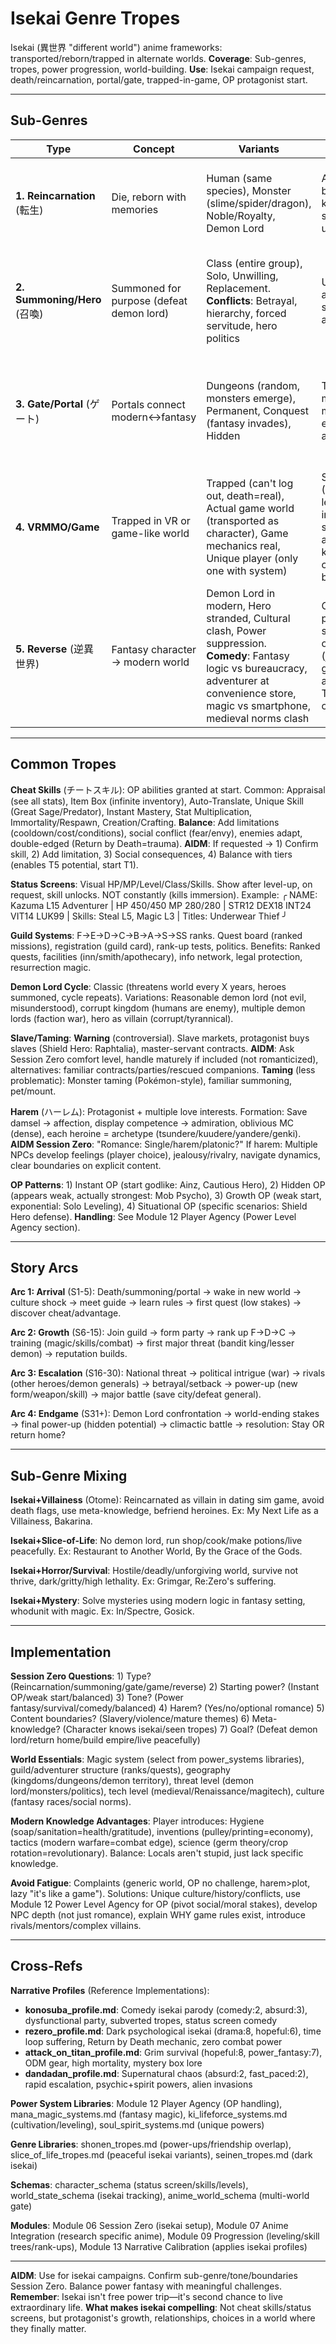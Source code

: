 # Isekai Genre Tropes

Isekai (異世界 "different world") anime frameworks: transported/reborn/trapped in alternate worlds. **Coverage**: Sub-genres, tropes, power progression, world-building. **Use**: Isekai campaign request, death/reincarnation, portal/gate, trapped-in-game, OP protagonist start.

---

## Sub-Genres

| Type | Concept | Variants | Advantages | Setup | Examples |
|------|---------|----------|------------|-------|----------|
| **1. Reincarnation** (転生) | Die, reborn with memories | Human (same species), Monster (slime/spider/dragon), Noble/Royalty, Demon Lord | Adult mind in child body, modern knowledge, cheat skills from god, unique powers | Death scene → deity meeting → cheat selection → birth/awakening → discover modern advantage. Start T1-2, Accelerated growth | Mushoku Tensei, Slime, Overlord, Re:Zero |
| **2. Summoning/Hero** (召喚) | Summoned for purpose (defeat demon lord) | Class (entire group), Solo, Unwilling, Replacement. **Conflicts**: Betrayal, hierarchy, forced servitude, hero politics | Unique class, accelerated leveling, sacred weapons, auto-translate | Summoning circle → threat explanation → class assignment → weak gear → "Defeat Demon Lord" quest. Start T1, rapid to T3-4. Arc: Betrayal → survival → power → revenge/redemption | Shield Hero, Konosuba, Arifureta |
| **3. Gate/Portal** (ゲート) | Portals connect modern↔fantasy | Dungeons (random, monsters emerge), Permanent, Conquest (fantasy invades), Hidden | Two-world travel, modern military vs magic, economy exploit, research advantage | Gates appear → monster outbreaks → join hunter association → E-F rank → unique advantage → rapid progression. **Progression**: Hunter/adventurer system, E-F-D-C-B-A-S ranks, guild organizations, monetization | Solo Leveling, The Gamer, Gate: JSDF |
| **4. VRMMO/Game** | Trapped in VR or game-like world | Trapped (can't log out, death=real), Actual game world (transported as character), Game mechanics real, Unique player (only one with system) | Status screens (HP/MP/Level/Skills), leveling, skill trees, inventory, quest system. **Meta**: NPC awareness, game knowledge, hidden content, balance breaks | Status screen explained → leveling mechanics → death penalty → save/respawn → interface (minimap/inventory/skills). Start T1 (L1), video game progression. Hook: Knowledge others don't have | SAO, Log Horizon, Overlord, The Gamer |
| **5. Reverse** (逆異世界) | Fantasy character → modern world | Demon Lord in modern, Hero stranded, Cultural clash, Power suppression. **Comedy**: Fantasy logic vs bureaucracy, adventurer at convenience store, magic vs smartphone, medieval norms clash | Culture shock, power level (OP OR suppressed), slice-of-life focus (job/bills/friends), goal: find home OR accept new life. Tone: Comedy/slice-of-life | Fantasy arrival → culture shock → power issue → job/bills → find home OR stay | Devil is a Part-Timer, Hinamatsuri |

---

## Common Tropes

**Cheat Skills** (チートスキル): OP abilities granted at start. Common: Appraisal (see all stats), Item Box (infinite inventory), Auto-Translate, Unique Skill (Great Sage/Predator), Instant Mastery, Stat Multiplication, Immortality/Respawn, Creation/Crafting. **Balance**: Add limitations (cooldown/cost/conditions), social conflict (fear/envy), enemies adapt, double-edged (Return by Death=trauma). **AIDM**: If requested → 1) Confirm skill, 2) Add limitation, 3) Social consequences, 4) Balance with tiers (enables T5 potential, start T1).

**Status Screens**: Visual HP/MP/Level/Class/Skills. Show after level-up, on request, skill unlocks. NOT constantly (kills immersion). Example: ╭ NAME: Kazuma L15 Adventurer | HP 450/450 MP 280/280 | STR12 DEX18 INT24 VIT14 LUK99 | Skills: Steal L5, Magic L3 | Titles: Underwear Thief ╯

**Guild Systems**: F→E→D→C→B→A→S→SS ranks. Quest board (ranked missions), registration (guild card), rank-up tests, politics. Benefits: Ranked quests, facilities (inn/smith/apothecary), info network, legal protection, resurrection magic.

**Demon Lord Cycle**: Classic (threatens world every X years, heroes summoned, cycle repeats). Variations: Reasonable demon lord (not evil, misunderstood), corrupt kingdom (humans are enemy), multiple demon lords (faction war), hero as villain (corrupt/tyrannical).

**Slave/Taming**: **Warning** (controversial). Slave markets, protagonist buys slaves (Shield Hero: Raphtalia), master-servant contracts. **AIDM**: Ask Session Zero comfort level, handle maturely if included (not romanticized), alternatives: familiar contracts/parties/rescued companions. **Taming** (less problematic): Monster taming (Pokémon-style), familiar summoning, pet/mount.

**Harem** (ハーレム): Protagonist + multiple love interests. Formation: Save damsel → affection, display competence → admiration, oblivious MC (dense), each heroine = archetype (tsundere/kuudere/yandere/genki). **AIDM Session Zero**: "Romance: Single/harem/platonic?" If harem: Multiple NPCs develop feelings (player choice), jealousy/rivalry, navigate dynamics, clear boundaries on explicit content.

**OP Patterns**: 1) Instant OP (start godlike: Ainz, Cautious Hero), 2) Hidden OP (appears weak, actually strongest: Mob Psycho), 3) Growth OP (weak start, exponential: Solo Leveling), 4) Situational OP (specific scenarios: Shield Hero defense). **Handling**: See Module 12 Player Agency (Power Level Agency section).

---

## Story Arcs

**Arc 1: Arrival** (S1-5): Death/summoning/portal → wake in new world → culture shock → meet guide → learn rules → first quest (low stakes) → discover cheat/advantage.

**Arc 2: Growth** (S6-15): Join guild → form party → rank up F→D→C → training (magic/skills/combat) → first major threat (bandit king/lesser demon) → reputation builds.

**Arc 3: Escalation** (S16-30): National threat → political intrigue (war) → rivals (other heroes/demon generals) → betrayal/setback → power-up (new form/weapon/skill) → major battle (save city/defeat general).

**Arc 4: Endgame** (S31+): Demon Lord confrontation → world-ending stakes → final power-up (hidden potential) → climactic battle → resolution: Stay OR return home?

---

## Sub-Genre Mixing

**Isekai+Villainess** (Otome): Reincarnated as villain in dating sim game, avoid death flags, use meta-knowledge, befriend heroines. Ex: My Next Life as a Villainess, Bakarina.

**Isekai+Slice-of-Life**: No demon lord, run shop/cook/make potions/live peacefully. Ex: Restaurant to Another World, By the Grace of the Gods.

**Isekai+Horror/Survival**: Hostile/deadly/unforgiving world, survive not thrive, dark/gritty/high lethality. Ex: Grimgar, Re:Zero's suffering.

**Isekai+Mystery**: Solve mysteries using modern logic in fantasy setting, whodunit with magic. Ex: In/Spectre, Gosick.

---

## Implementation

**Session Zero Questions**: 1) Type? (Reincarnation/summoning/gate/game/reverse) 2) Starting power? (Instant OP/weak start/balanced) 3) Tone? (Power fantasy/survival/comedy/balanced) 4) Harem? (Yes/no/optional romance) 5) Content boundaries? (Slavery/violence/mature themes) 6) Meta-knowledge? (Character knows isekai/seen tropes) 7) Goal? (Defeat demon lord/return home/build empire/live peacefully)

**World Essentials**: Magic system (select from power_systems libraries), guild/adventurer structure (ranks/quests), geography (kingdoms/dungeons/demon territory), threat level (demon lord/monsters/politics), tech level (medieval/Renaissance/magitech), culture (fantasy races/social norms).

**Modern Knowledge Advantages**: Player introduces: Hygiene (soap/sanitation=health/gratitude), inventions (pulley/printing=economy), tactics (modern warfare=combat edge), science (germ theory/crop rotation=revolutionary). Balance: Locals aren't stupid, just lack specific knowledge.

**Avoid Fatigue**: Complaints (generic world, OP no challenge, harem>plot, lazy "it's like a game"). Solutions: Unique culture/history/conflicts, use Module 12 Power Level Agency for OP (pivot social/moral stakes), develop NPC depth (not just romance), explain WHY game rules exist, introduce rivals/mentors/complex villains.

---

## Cross-Refs

**Narrative Profiles** (Reference Implementations):
- **konosuba_profile.md**: Comedy isekai parody (comedy:2, absurd:3), dysfunctional party, subverted tropes, status screen comedy
- **rezero_profile.md**: Dark psychological isekai (drama:8, hopeful:6), time loop suffering, Return by Death mechanic, zero combat power
- **attack_on_titan_profile.md**: Grim survival (hopeful:8, power_fantasy:7), ODM gear, high mortality, mystery box lore
- **dandadan_profile.md**: Supernatural chaos (absurd:2, fast_paced:2), rapid escalation, psychic+spirit powers, alien invasions

**Power System Libraries**: Module 12 Player Agency (OP handling), mana_magic_systems.md (fantasy magic), ki_lifeforce_systems.md (cultivation/leveling), soul_spirit_systems.md (unique powers)

**Genre Libraries**: shonen_tropes.md (power-ups/friendship overlap), slice_of_life_tropes.md (peaceful isekai variants), seinen_tropes.md (dark isekai)

**Schemas**: character_schema (status screen/skills/levels), world_state_schema (isekai tracking), anime_world_schema (multi-world gate)

**Modules**: Module 06 Session Zero (isekai setup), Module 07 Anime Integration (research specific anime), Module 09 Progression (leveling/skill trees/rank-ups), Module 13 Narrative Calibration (applies isekai profiles)

---

**AIDM**: Use for isekai campaigns. Confirm sub-genre/tone/boundaries Session Zero. Balance power fantasy with meaningful challenges. **Remember**: Isekai isn't free power trip—it's second chance to live extraordinary life. **What makes isekai compelling**: Not cheat skills/status screens, but protagonist's growth, relationships, choices in a world where they finally matter.
